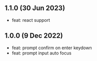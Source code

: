 ## 1.1.0 (30 Jun 2023)

* feat: react support

## 1.0.0 (9 Dec 2022)

* feat: prompt confirm on enter keydown
* feat: prompt input auto focus